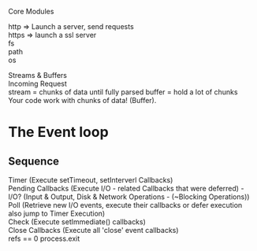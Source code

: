 Core Modules

http => Launch a server, send requests  
https => launch a ssl server  
fs  
path  
os

Streams & Buffers  
Incoming Request  
stream = chunks of data until fully parsed
buffer = hold a lot of chunks  
Your code work with chunks of data! (Buffer).

# The Event loop

## Sequence

Timer (Execute setTimeout, setInterverl Callbacks)  
Pending Callbacks (Execute I/O - related Callbacks that were deferred) - I/O? (Input & Output, Disk & Network Operations - (~Blocking Operations))  
Poll (Retrieve new I/O events, execute their callbacks or defer execution also jump to Timer Execution)  
Check (Execute setImmediate() callbacks)  
Close Callbacks (Execute all 'close' event callbacks)  
refs == 0 process.exit
